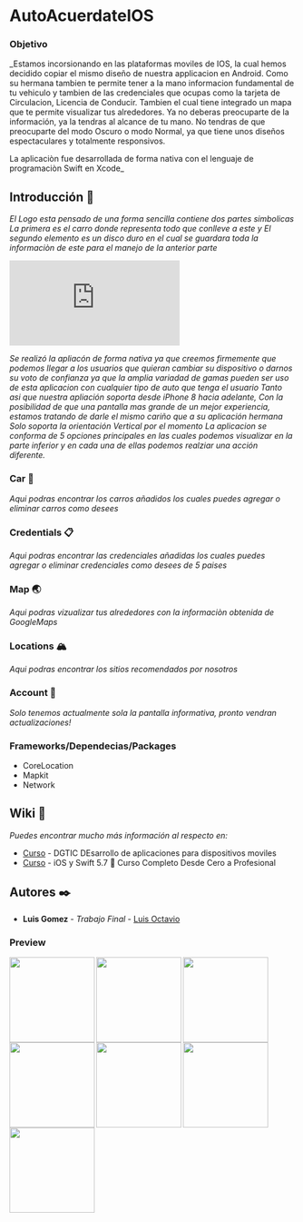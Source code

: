 # AutoAcuerdateIOS

### Objetivo
_Estamos incorsionando en las plataformas moviles de IOS, la cual hemos decidido copiar el mismo diseño de nuestra applicacion en Android. Como su hermana tambien te permite tener a la mano informacion fundamental de tu vehiculo y tambien de las credenciales que ocupas
como la tarjeta de Circulacion, Licencia de Conducir. Tambien el cual tiene integrado un mapa que te permite visualizar tus alrededores.
Ya no deberas preocuparte de la información, ya la tendras al alcance de tu mano.
No tendras de que preocuparte del modo Oscuro o modo Normal, ya que tiene unos diseños espectaculares y totalmente responsivos.

La aplicaciòn fue desarrollada de forma nativa con el lenguaje de programaciòn Swift en Xcode_

## Introducción 🚀
_El Logo esta pensado de una forma sencilla contiene dos partes simbolicas
La primera es el carro donde representa todo que conlleve a este
y El segundo elemento es un disco duro en el cual se guardara toda la informaciòn de este para el manejo de la anterior parte_

![Image text](https://raw.githubusercontent.com/octavius21/AutoAcuerdateIOS/main/AutoAcuerdate/AutoAcuerdate/Assets.xcassets/AppIcon.appiconset/120.p)

_Se realizó la apliacón de forma nativa ya que creemos firmemente que podemos llegar a los usuarios que quieran cambiar su dispositivo o darnos su voto de confianza ya que la amplia variadad de gamas pueden ser uso de esta aplicacion 
con cualquier tipo de auto que tenga el usuario
Tanto asi que nuestra apliación soporta desde iPhone 8 hacia adelante, Con la posibilidad de que una pantalla mas grande de un mejor experiencia,
estamos tratando de darle el mismo cariño que a su aplicación hermana
Solo soporta la orientación Vertical por el momento_
_La aplicacion se conforma de 5 opciones principales en las cuales podemos visualizar en la parte inferior y en cada una de ellas podemos realziar una acción diferente._

### Car :red_car:

_Aqui podras encontrar los carros añadidos los cuales puedes agregar o eliminar carros como desees_
### Credentials 📋

_Aqui podras encontrar las credenciales añadidas los cuales puedes agregar o eliminar credenciales como desees de 5 paises_
### Map 🌏 

_Aqui podras vizualizar tus alrededores con la informaciòn obtenida de GoogleMaps_
### Locations :mountain_snow:

_Aqui podras encontrar los sitios recomendados por nosotros_
### Account :frowning_person:

_Solo tenemos actualmente sola la pantalla informativa, pronto vendran actualizaciones!_

<!--### Credenciales de Acceso
User: cuq1@live.com.mx

Pwd: 123456-->

### Frameworks/Dependecias/Packages

- CoreLocation
- Mapkit
- Network




## Wiki 📖

_Puedes encontrar mucho más información al respecto en:_
* [Curso]( [https://m3.material.io/components/]([https://www.udemy.com/course/swift_ios/](https://docencia.tic.unam.mx/diplomado-en-dispositivos-moviles))) - DGTIC DEsarrollo de aplicaciones para dispositivos moviles
* [Curso]( [https://m3.material.io/components/](https://www.udemy.com/course/swift_ios/)) - iOS y Swift 5.7  Curso Completo Desde Cero a Profesional





## Autores ✒️

* **Luis Gomez** - *Trabajo Final* - [ Luis Octavio](https://github.com/octavius21)


### Preview 

<img src="/1.jpg" align="left" width="150">
<img src="/2.jpg" align="left" width="150">
<img src="/3.jpg" align="left" width="150">
<img src="/4.jpg" align="left" width="150">
<img src="/5.jpg" align="left" width="150">
<img src="/6.jpg" align="left" width="150">
<img src="/7.jpg" align="left" width="150">


<!--
### Big Preview

![Image text](https://raw.githubusercontent.com/octavius21/AutoAcuerdate/master/1.jpg)
![Image text](https://raw.githubusercontent.com/octavius21/AutoAcuerdate/master/2.jpg)
![Image text](https://raw.githubusercontent.com/octavius21/AutoAcuerdate/master/3.jpg)
![Image text](https://raw.githubusercontent.com/octavius21/AutoAcuerdate/master/4.jpg)
![Image text](https://raw.githubusercontent.com/octavius21/AutoAcuerdate/master/5.jpg)
![Image text](https://raw.githubusercontent.com/octavius21/AutoAcuerdate/master/6.jpg)
![Image text](https://raw.githubusercontent.com/octavius21/AutoAcuerdate/master/7.jpg)-->
